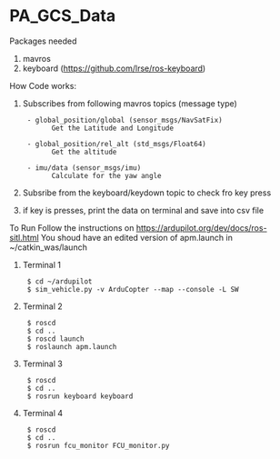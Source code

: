 # PA_GCS_Data
Packages needed
1) mavros
2) keyboard (https://github.com/lrse/ros-keyboard)


How Code works:
1) Subscribes from following mavros topics (message type)

        - global_position/global (sensor_msgs/NavSatFix)
              Get the Latitude and Longitude
        
        - global_position/rel_alt (std_msgs/Float64)
              Get the altitude
        
        - imu/data (sensor_msgs/imu)
              Calculate for the yaw angle

2) Subsribe from the keyboard/keydown topic to check fro key press
3) if key is presses, print the data on terminal and save into csv file


To Run
Follow the instructions on https://ardupilot.org/dev/docs/ros-sitl.html
You shoud have an edited version of apm.launch in ~/catkin_was/launch
1) Terminal 1

        $ cd ~/ardupilot
        $ sim_vehicle.py -v ArduCopter --map --console -L SW
        
2) Terminal 2

        $ roscd
        $ cd ..
        $ roscd launch
        $ roslaunch apm.launch

3) Terminal 3

        $ roscd
        $ cd ..
        $ rosrun keyboard keyboard

4) Terminal 4

        $ roscd
        $ cd ..
        $ rosrun fcu_monitor FCU_monitor.py
